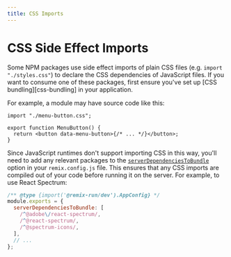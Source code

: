 ```yaml
---
title: CSS Imports
---
```


# CSS Side Effect Imports

Some NPM packages use side effect imports of plain CSS files (e.g. `import "./styles.css"`) to declare the CSS dependencies of JavaScript files. If you want to consume one of these packages, first ensure you've set up [CSS bundling][css-bundling] in your application.

For example, a module may have source code like this:

```tsx
import "./menu-button.css";

export function MenuButton() {
  return <button data-menu-button>{/* ... */}</button>;
}
```

Since JavaScript runtimes don't support importing CSS in this way, you'll need to add any relevant packages to the [`serverDependenciesToBundle`][server-dependencies-to-bundle] option in your `remix.config.js` file. This ensures that any CSS imports are compiled out of your code before running it on the server. For example, to use React Spectrum:

```js filename=remix.config.js
/** @type {import('@remix-run/dev').AppConfig} */
module.exports = {
  serverDependenciesToBundle: [
    /^@adobe\/react-spectrum/,
    /^@react-spectrum/,
    /^@spectrum-icons/,
  ],
  // ...
};
```

[server-dependencies-to-bundle]: ../file-conventions/remix-config#serverdependenciestobundle
